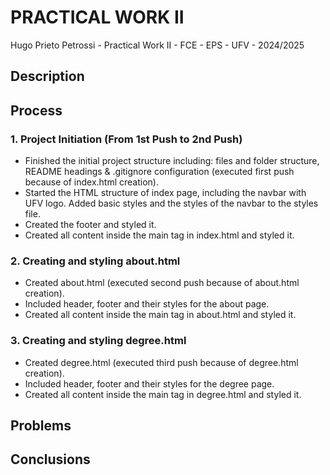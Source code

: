# PRACTICAL WORK II

Hugo Prieto Petrossi - Practical Work II - FCE - EPS - UFV - 2024/2025

## Description

## Process

### 1. Project Initiation (From 1st Push to 2nd Push)

- Finished the initial project structure including: files and folder structure, README headings & .gitignore configuration (executed first push because of index.html creation).
- Started the HTML structure of index page, including the navbar with UFV logo. Added basic styles and the styles of the navbar to the styles file.
- Created the footer and styled it.
- Created all content inside the main tag in index.html and styled it.

### 2. Creating and styling about.html

- Created about.html (executed second push because of about.html creation).
- Included header, footer and their styles for the about page.
- Created all content inside the main tag in about.html and styled it.

### 3. Creating and styling degree.html

- Created degree.html (executed third push because of degree.html creation).
- Included header, footer and their styles for the degree page.
- Created all content inside the main tag in degree.html and styled it.

## Problems

## Conclusions
